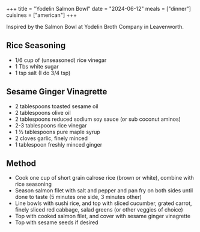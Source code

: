 +++
title = "Yodelin Salmon Bowl"
date = "2024-06-12"
meals = ["dinner"]
cuisines = ["american"]
+++

Inspired by the Salmon Bowl at Yodelin Broth Company in Leavenworth.

## Rice Seasoning
 * 1/6 cup of (unseasoned) rice vinegar
 * 1 Tbs white sugar 
 * 1 tsp salt (I do 3/4 tsp)

## Sesame Ginger Vinagrette
 * 2 tablespoons toasted sesame oil
 * 2 tablespoons olive oil
 * 2 tablespoons reduced sodium soy sauce (or sub coconut aminos)
 * 2-3 tablespoons rice vinegar
 * 1 ½ tablespoons pure maple syrup
 * 2 cloves garlic, finely minced
 * 1 tablespoon freshly minced ginger 

## Method
- Cook one cup of short grain calrose rice (brown or white), combine with rice seasoning 
- Season salmon filet with salt and pepper and pan fry on both sides until done to taste (5 minutes one side, 3 minutes other)
- Line bowls with sushi rice, and top with sliced cucumber, grated carrot, finely sliced red cabbage, salad greens (or other veggies of choice)
- Top with cooked salmon filet, and cover with sesame ginger vinagrette
- Top with sesame seeds if desired
